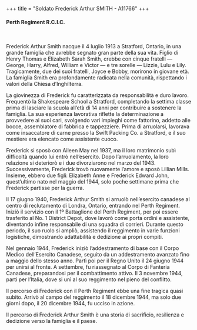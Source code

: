 +++
title = "Soldato Frederick Arthur SMITH - A11766"
+++

#### Perth Regiment R.C.I.C.
<br>


Frederick Arthur Smith nacque il 4 luglio 1913 a Stratford, Ontario, in una grande famiglia che avrebbe segnato gran parte della sua vita. Figlio di Henry Thomas e Elizabeth Sarah Smith, crebbe con cinque fratelli — George, Harry, Alfred, William e Victor — e tre sorelle — Lizzie, Lulu e Lily. Tragicamente, due dei suoi fratelli, Joyce e Bobby, morirono in giovane età. La famiglia Smith era profondamente radicata nella comunità, rispettando i valori della Chiesa d’Inghilterra.

La giovinezza di Frederick fu caratterizzata da responsabilità e duro lavoro. Frequentò la Shakespeare School a Stratford, completando la settima classe prima di lasciare la scuola all’età di 14 anni per contribuire a sostenere la famiglia. La sua esperienza lavorativa riflette la determinazione a provvedere ai suoi cari, svolgendo vari impieghi come fattorino, addetto alle bocce, assemblatore di fabbrica e tappezziere. Prima di arruolarsi, lavorava come insaccatore di carne presso la Swift Packing Co. a Stratford, e il suo mestiere era elencato come assistente cuoco.

Frederick si sposò con Aileen May nel 1937, ma il loro matrimonio subì difficoltà quando lui entrò nell’esercito. Dopo l’arruolamento, la loro relazione si deteriorò e i due divorziarono nel marzo del 1943. Successivamente, Frederick trovò nuovamente l’amore e sposò Lillian Mills. Insieme, ebbero due figli: Elizabeth Anne e Frederick Edward John, quest’ultimo nato nel maggio del 1944, solo poche settimane prima che Frederick partisse per la guerra.

Il 17 giugno 1940, Frederick Arthur Smith si arruolò nell’esercito canadese al centro di reclutamento di Londra, Ontario, entrando nel Perth Regiment. Iniziò il servizio con il 1º Battaglione del Perth Regiment, per poi essere trasferito al No. 1 District Depot, dove lavorò come porta ordini e assistente, diventando infine responsabile di una squadra di corrieri. Durante questo periodo, il suo ruolo si ampliò, assistendo il reggimento in varie funzioni logistiche, dimostrando adattabilità e dedizione ai propri compiti.

Nel gennaio 1944, Frederick iniziò l’addestramento di base con il Corpo Medico dell’Esercito Canadese, seguito da un addestramento avanzato fino a maggio dello stesso anno. Partì poi per il Regno Unito il 24 giugno 1944 per unirsi al fronte. A settembre, fu riassegnato al Corpo di Fanteria Canadese, preparandosi per il combattimento attivo. Il 3 novembre 1944, partì per l’Italia, dove si unì al suo reggimento nel pieno del conflitto.

Il percorso di Frederick con il Perth Regiment ebbe una fine tragica quasi subito. Arrivò al campo del reggimento il 18 dicembre 1944, ma solo due giorni dopo, il 20 dicembre 1944, fu ucciso in azione.

Il percorso di Frederick Arthur Smith è una storia di sacrificio, resilienza e dedizione verso la famiglia e il paese.
